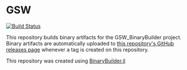 # GSW

[![Build Status](https://travis-ci.org/ax1ine/GSW.svg?branch=master)](https://travis-ci.org/ax1ine/GSW)

This repository builds binary artifacts for the GSW_BinaryBuilder project. Binary artifacts are automatically uploaded to
[this repository's GitHub releases page](https://github.com/ax1ine/GSW/releases) whenever a tag is created
on this repository.

This repository was created using [BinaryBuilder.jl](https://github.com/JuliaPackaging/BinaryBuilder.jl)
